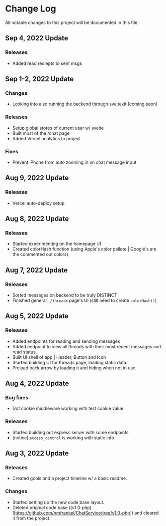 # Change Log
All notable changes to this project will be documented in this file.

## Sep 4, 2022 Update

### Releases
-	Added read reciepts to sent msgs

## Sep 1-2, 2022 Update

### Changes
-	Looking into also running the backend through sveltekit [coming soon]

### Releases
-	Setup global stores of current user w/ svelte
-	Built most of the /chat page
-	Added Vercel analytics to project

### Fixes
-	Prevent iPhone from auto zooming in on chat message input 

## Aug 9, 2022 Update

### Releases
-	Vercel auto-deploy setup

## Aug 8, 2022 Update

### Releases
-	Started experimenting on the homepage UI
-	Created colorHash function (using Apple's color pallete | Google's are the commented out colors)

## Aug 7, 2022 Update

### Releases
-	Sorted messages on backend to be truly DISTINCT
-	Finished general ``./threads`` page's UI (still need to create ``colorHash()``)

## Aug 5, 2022 Update

### Releases
-	Added endpoints for reading and sending messages
-	Added endpoint to view all threads with their most recent messages and read status.
-	Built UI shell of app | Header, Button and Icon
-	Started building UI for threads page, loading static data.
-	Preload back arrow by loading it and hiding when not in use.

## Aug 4, 2022 Update

### Bug fixes
-	Got cookie middleware working with test cookie value

### Releases
-	Started building out express server with some endpoints.
-	[notice] ``access_control`` is working with static info.

## Aug 3, 2022 Update

### Releases
-	Created goals and a project timeline w/ a basic readme.

### Changes
-	Started setting up the new code base layout.
-	Deleted original code base ((v1.0-php)[https://github.com/nmfrankel/ChatService/tree/v1.0-php]) and cleared it from the project.